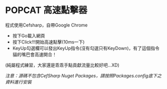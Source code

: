 # POPCAT 高速點擊器
程式使用Cefsharp，自帶Google Chrome
* 按下Go載入網頁
* 按下Click!!!開始高速點擊(10ms一下)
* KeyUp勾選欄可以發出KeyUp指令(沒有勾選只有KeyDown)，有了這個指令貓的嘴巴會高速開合！

(純屬程式練習，大家還是乖乖手點貢獻流量比較好吧...XD)

*注意：源碼不包含CefSharp Nuget Packages，請按照Packages.config底下之資料進行安裝*